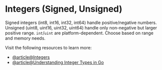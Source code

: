 # Integers (Signed, Unsigned)

Signed integers (int8, int16, int32, int64) handle positive/negative numbers. Unsigned (uint8, uint16, uint32, uint64) handle only non-negative but larger positive range. `int`/`uint` are platform-dependent. Choose based on range and memory needs.

Visit the following resources to learn more:

- [@article@Integers](https://golangdocs.com/integers-in-golang)
- [@article@Understanding Integer Types in Go](https://medium.com/@LukePetersonAU/understanding-integer-types-in-go-a55453f5ae00)